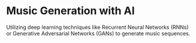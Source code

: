 # Music Generation with AI
 Utilizing deep learning techniques like Recurrent Neural Networks (RNNs) or Generative Adversarial Networks (GANs) to generate music sequences.
